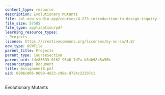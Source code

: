 ```yaml
---
content_type: resource
description: Evolutionary Mutants
file: /ol-ocw-studio-app/courses/4-273-introduction-to-design-inquiry-fall-2001/0806c00606904823c98ed724c22297c1_Assignment8.pdf
file_size: 57585
file_type: application/pdf
learning_resource_types:
- Projects
license: https://creativecommons.org/licenses/by-nc-sa/4.0/
ocw_type: OCWFile
parent_title: Projects
parent_type: CourseSection
parent_uid: fde83533-0162-9548-7d7a-b8db98c5a50b
resourcetype: Document
title: Assignment8.pdf
uid: 0806c006-0690-4823-c98e-d724c22297c1
---
```

Evolutionary Mutants